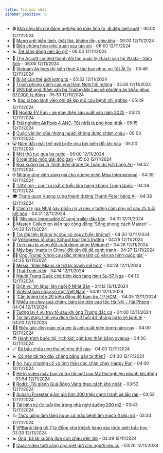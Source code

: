 ```yaml
---
title: Tim mới nhất
sidebar_position: 9
---
```


<!-- vnexpress-tin-moi-nhat:START -->
- 🎬 [Khó chịu khi chị đồng nghiệp gõ máy tính to, đi dép loẹt quẹt](https://vnexpress.net/kho-chiu-khi-chi-dong-nghiep-go-may-tinh-to-di-dep-loet-quet-4814962.html) - 06:00 12/11/2024
- 🐎 [Mong anh hiền lành, thật thà, khiêm tốn, chịu khó](https://vnexpress.net/mong-anh-hien-lanh-that-tha-khiem-ton-chiu-kho-4814953.html) - 06:00 12/11/2024
- 🦍 [Biến chứng hẹp niệu quản sau tán sỏi](https://vnexpress.net/bien-chung-hep-nieu-quan-sau-tan-soi-4815111.html) - 06:00 12/11/2024
- 🏊 [Trẻ tăng động nên ăn gì?](https://vnexpress.net/tre-tang-dong-nen-an-gi-4815075.html) - 06:00 12/11/2024
- 🎊 [The Ascott Limited thành đối tác quản lý khách sạn tại Vlasta - Sầm Sơn](https://vnexpress.net/the-ascott-limited-thanh-doi-tac-quan-ly-khach-san-tai-vlasta-sam-son-4814591.html) - 06:00 12/11/2024
- 🎃 [Vietnam Airlines dự kiến thuê 4 tàu bay phục vụ Tết Ất Tỵ](https://vnexpress.net/vietnam-airlines-du-kien-thue-4-tau-bay-phuc-vu-tet-at-ty-4815112.html) - 05:48 12/11/2024
- 🧰 [Bí ẩn của thế giới lượng tử](https://vnexpress.net/bi-an-cua-the-gioi-luong-tu-4815098.html) - 05:32 12/11/2024
- 🔭 [Tranh phong cảnh của vua Hàm Nghi hồi hương](https://vnexpress.net/tranh-phong-canh-cua-vua-ham-nghi-hoi-huong-4815101.html) - 05:30 12/11/2024
- 🫶 [VKS bất ngờ thẩm vấn bà Trương Mỹ Lan về phương án khắc phục 677.000 tỷ đồng](https://vnexpress.net/vks-bat-ngo-tham-van-ba-truong-my-lan-ve-phuong-an-khac-phuc-677-000-ty-dong-4815110.html) - 05:30 12/11/2024
- 🪜 [Bác sĩ bảo lãnh viện phí để kịp mổ cứu bệnh nhi nghèo](https://vnexpress.net/bac-si-bao-lanh-vien-phi-de-kip-mo-cuu-benh-nhi-ngheo-4815037.html) - 05:29 12/11/2024
- 👨‍🏫 [Honda EV Fun - xe máy điện sản xuất vào năm 2025](https://vnexpress.net/honda-ev-fun-xe-may-dien-san-xuat-vao-nam-2025-4814752.html) - 05:22 12/11/2024
- 🎊 [Trải nghiệm AirPods 4 ANC: Tốt nhất là phù hợp nhất](https://vnexpress.net/trai-nghiem-airpods-4-anc-tot-nhat-la-phu-hop-nhat-4814738.html) - 05:15 12/11/2024
- 🎊 [Cuộc vật lộn của những người không được chăm cháu](https://vnexpress.net/cuoc-vat-lon-cua-nhung-nguoi-khong-duoc-cham-chau-4815025.html) - 05:03 12/11/2024
- 😺 [Nấm đắt nhất thế giới bị đe dọa bởi biến đổi khí hậu](https://vnexpress.net/nam-dat-nhat-the-gioi-bi-de-doa-boi-bien-doi-khi-hau-4814934.html) - 05:00 12/11/2024
- 🐘 [Một thủ tục qua ba nước](https://vnexpress.net/mot-thu-tuc-qua-ba-nuoc-4814864.html) - 05:00 12/11/2024
- 🌁 [6 loại thảo mộc giải độc gan](https://vnexpress.net/6-loai-thao-moc-giai-doc-gan-4815016.html) - 05:00 12/11/2024
- 🐲 [Đua xuồng ba lá, trình diễn drone tại Tuần du lịch Long An](https://vnexpress.net/dua-xuong-ba-la-trinh-dien-drone-tai-tuan-du-lich-long-an-4815071.html) - 04:52 12/11/2024
- 🤓 [Những ứng viên sáng giá cho vương miện Miss International](https://vnexpress.net/nhung-ung-vien-sang-gia-cho-vuong-mien-miss-international-4815062.html) - 04:39 12/11/2024
- 💪 [&#39;UAV mẹ - con&#39; ra mắt ở triển lãm hàng không Trung Quốc](https://vnexpress.net/uav-me-con-ra-mat-o-trien-lam-hang-khong-trung-quoc-4815044.html) - 04:38 12/11/2024
- 🎓 [Tham quan Vương cung thánh đường Thánh Peter bằng AI](https://vnexpress.net/tham-quan-vuong-cung-thanh-duong-thanh-peter-bang-ai-4815080.html) - 04:38 12/11/2024
- 🫣 [Chính trị gia Nhật gây phẫn nộ vì nêu ý tưởng cấm phụ nữ sau 25 tuổi kết hôn](https://vnexpress.net/chinh-tri-gia-nhat-gay-phan-no-vi-neu-y-tuong-cam-phu-nu-sau-25-tuoi-ket-hon-4814985.html) - 04:31 12/11/2024
- 🧑‍💻 [&#39;Mission: Impossible 8&#39; tung trailer đầu tiên](https://vnexpress.net/mission-impossible-8-tung-trailer-dau-tien-4814990.html) - 04:31 12/11/2024
- 🐲 [Masteri Collection kiến tạo cộng đồng &#39;Sống phong cách Masteri&#39;](https://vnexpress.net/masteri-collection-kien-tao-cong-dong-song-phong-cach-masteri-4815069.html) - 04:30 12/11/2024
- 🌝 [Trẻ đại tiện không tự chủ có nguy hiểm không?](https://vnexpress.net/tre-dai-tien-khong-tu-chu-co-nguy-hiem-khong-4814995.html) - 04:30 12/11/2024
- 😺 [VnExpress tổ chức School tour tại 5 trường](https://vnexpress.net/vnexpress-to-chuc-school-tour-tai-5-truong-4815051.html) - 04:29 12/11/2024
- 🐎 [Tỉnh nào là vùng đất cuối dòng sông Mekong?](https://vnexpress.net/tinh-nao-la-vung-dat-cuoi-dong-song-mekong-4814725.html) - 04:28 12/11/2024
- 🎡 [Máy bay &#39;made in China&#39; đổi tên để dễ cạnh tranh](https://vnexpress.net/may-bay-made-in-china-doi-ten-de-de-canh-tranh-4815014.html) - 04:27 12/11/2024
- 👨‍🏫 [Ông Trump &#39;chọn cựu đặc nhiệm làm cố vấn an ninh quốc gia&#39;](https://vnexpress.net/ong-trump-chon-cuu-dac-nhiem-lam-co-van-an-ninh-quoc-gia-4814998.html) - 04:25 12/11/2024
- 🦆 [Messi: &#39;Inter Miami sẽ trở lại mạnh mẽ hơn&#39;](https://vnexpress.net/messi-inter-miami-se-tro-lai-manh-me-hon-4815076.html) - 04:24 12/11/2024
- 🚦 [Thái Trinh cưới](https://vnexpress.net/thai-trinh-cuoi-4815001.html) - 04:14 12/11/2024
- 💫 [Người Trung Quốc chê tiêm kích tàng hình Su-57 Nga](https://vnexpress.net/nguoi-trung-quoc-che-tiem-kich-tang-hinh-su-57-nga-4815048.html) - 04:12 12/11/2024
- 🎉 [Dịch vụ &#39;im lặng&#39; lên ngôi ở Nhật Bản](https://vnexpress.net/dich-vu-im-lang-len-ngoi-o-nhat-ban-4815019.html) - 04:12 12/11/2024
- 🌋 [VinFast bán chạy số một Việt Nam](https://vnexpress.net/vinfast-ban-chay-so-mot-viet-nam-4815067.html) - 04:10 12/11/2024
- 🤖 [&#39;Cần lương trên 20 triệu đồng để bám trụ TP HCM&#39;](https://vnexpress.net/can-luong-tren-20-trieu-dong-de-bam-tru-tp-hcm-4814986.html) - 04:05 12/11/2024
- 🦏 [Nhiều xe chạy quá chậm, bám làn trên cao tốc Hà Nội - Hải Phòng](https://vnexpress.net/nhieu-xe-chay-qua-cham-bam-lan-tren-cao-toc-ha-noi-hai-phong-4814996.html) - 04:04 12/11/2024
- 🦩 [Tương lai 4 vụ truy tố sau khi ông Trump đắc cử](https://vnexpress.net/tuong-lai-4-vu-truy-to-sau-khi-ong-trump-dac-cu-4813572.html) - 04:00 12/11/2024
- 👺 [Tôi tìm được tình yêu đích thực ở tuổi 40 nhưng lại lo về kinh tế](https://vnexpress.net/toi-tim-duoc-tinh-yeu-dich-thuc-o-tuoi-40-nhung-lai-lo-ve-kinh-te-4814961.html) - 04:00 12/11/2024
- 🧑‍🏫 [Điều ước đơn giản của em là anh xuất hiện trong năm nay](https://vnexpress.net/dieu-uoc-don-gian-cua-em-la-anh-xuat-hien-trong-nam-nay-4814954.html) - 04:00 12/11/2024
- 😎 [Hành trình buộc tội &#39;rich kid&#39; giết bạn thân bằng xyanua](https://vnexpress.net/hanh-trinh-buoc-toi-rich-kid-giet-ban-than-bang-xyanua-4815063.html) - 04:00 12/11/2024
- 🪄 [Bà bầu chữa ung thư vú như thế nào](https://vnexpress.net/ba-bau-chua-ung-thu-vu-nhu-the-nao-4815028.html) - 04:00 12/11/2024
- 🏊 [Có nên tái tạo dây chằng bằng gân tự thân?](https://vnexpress.net/co-nen-tai-tao-day-chang-bang-gan-tu-than-4815027.html) - 04:00 12/11/2024
- 💃 [Áo, huy chương cổ vũ tinh thần các chân chạy Happy Run](https://vnexpress.net/ao-huy-chuong-co-vu-tinh-than-cac-chan-chay-happy-run-4814704.html) - 04:00 12/11/2024
- 🦆 [Hé lộ video máy bay vũ trụ tối mật của Mỹ thử nghiệm phanh khí động](https://vnexpress.net/he-lo-video-may-bay-vu-tru-toi-mat-cua-my-thu-nghiem-phanh-khi-dong-4815012.html) - 03:54 12/11/2024
- 🎊 [Rodri: &#39;Tôi giành Quả Bóng Vàng theo cách khó nhất&#39;](https://vnexpress.net/rodri-toi-gianh-qua-bong-vang-theo-cach-kho-nhat-4814984.html) - 03:53 12/11/2024
- 👺 [Subaru Forester giảm giá hơn 200 triệu cạnh tranh xe lắp ráp](https://vnexpress.net/subaru-forester-giam-gia-hon-200-trieu-canh-tranh-xe-lap-rap-4814912.html) - 03:52 12/11/2024
- 🎡 [Tái hiện ký ức tuổi thơ trong nhà nghỉ dưỡng 200 m2](https://vnexpress.net/tai-hien-ky-uc-tuoi-tho-trong-nha-nghi-duong-200-m2-4814877.html) - 03:43 12/11/2024
- 👍 [Thức uống làm tăng nguy cơ mắc bệnh tim mạch ở phụ nữ](https://vnexpress.net/thuc-uong-lam-tang-nguy-co-mac-benh-tim-mach-o-phu-nu-4814819.html) - 03:33 12/11/2024
- 🐎 [VPBank tặng tới 7 tỷ đồng cho khách hàng xác thực sinh trắc học](https://vnexpress.net/vpbank-tang-toi-7-ty-dong-cho-khach-hang-xac-thuc-sinh-trac-hoc-4814949.html) - 03:30 12/11/2024
- 🏊 [Ông, bà lái xuồng đưa con cháu đến lớp](https://vnexpress.net/ong-ba-lai-xuong-dua-con-chau-den-lop-4813402.html) - 03:29 12/11/2024
- 🦩 [Quay video tưới xăng dọa giết gửi cho người yêu cũ](https://vnexpress.net/quay-video-tuoi-xang-doa-giet-gui-cho-nguoi-yeu-cu-4815010.html) - 03:26 12/11/2024<!-- vnexpress-tin-moi-nhat:END -->
